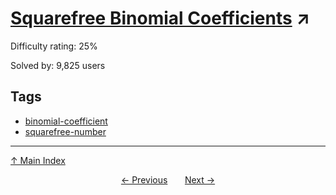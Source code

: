 # [Squarefree Binomial Coefficients](https://projecteuler.net/problem=203) ↗️

Difficulty rating: 25%

Solved by: 9,825 users
## Tags

- [binomial-coefficient](../tags/binomial-coefficient.md)
- [squarefree-number](../tags/squarefree-number.md)



---

[↑ Main Index](../README.md)


<div align=center><a href='202.md'>← Previous</a> &nbsp;&nbsp; &nbsp;&nbsp;  <a href='204.md'>Next →</a></div>
